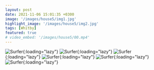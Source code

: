 ```yaml
---
layout: post
date: 2021-11-06 15:01:35 +0300
image: '/images/house5/img1.jpg'
highlight_image: '/images/house5/img2.jpg'
tags: [Whitby]
featured: true
# video_embed: '/images/house5/00.mp4'
---
```

![Surfer]({{site.baseurl}}/images/house5/img3.jpg){:loading="lazy"}
![Surfer]({{site.baseurl}}/images/house5/img4.jpg){:loading="lazy"}
![Surfer]({{site.baseurl}}/images/house5/img5.jpg){:loading="lazy"}
![Surfer]({{site.baseurl}}/images/house5/img6.jpg){:loading="lazy"}
![Surfer]({{site.baseurl}}/images/house5/img7.jpg){:loading="lazy"}
![Surfer]({{site.baseurl}}/images/house5/img8.jpg){:loading="lazy"}